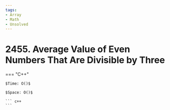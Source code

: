 ```yaml
---
tags:
- Array
- Math
- Unsolved
---
```



# 2455. Average Value of Even Numbers That Are Divisible by Three

=== "C++"

    $Time: O()$

    $Space: O()$

    ``` c++
    ```